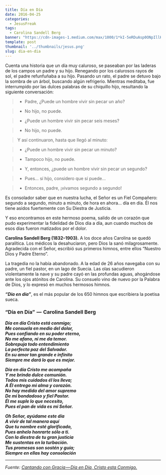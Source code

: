 ```yaml
---
title: Día en Día
date: 2016-04-25
categories:
  - JesusFreak
tags:
  - Carolina Sandell Berg
banner: "https://cdn-images-1.medium.com/max/1000/1*kI-5eRDuAsp0ONpIllKGuA.jpeg"
template: post
thumbnail: '../thumbnails/jesus.png'
slug: dia-en-dia
---
```


Cuenta una historia que un día muy caluroso, se paseaban por las laderas de los campos un padre y su hijo. Renegando por los calurosos rayos de sol, el padre refunfuñaba a su hijo. Pasando un rato, el padre se detuvo bajo la sombra de un árbol, buscando algún refrigerio. Mientras meditaba, fue interrumpido por las dulces palabras de su chiquillo hijo, resultando la siguiente conversación:

> - Padre, ¿Puede un hombre vivir sin pecar un año?

> - No hijo, no puede.

> - ¿Puede un hombre vivir sin pecar seis meses?

> - No hijo, no puede.

> Y así continuaron, hasta que llegó al minuto:

> - ¿Puede un hombre vivir sin pecar un minuto?

> - Tampoco hijo, no puede.

> - Y, entonces, ¿puede un hombre vivir sin pecar un segundo?

> - Pues… sí hijo, considero que sí puede…

> - Entonces, padre, ¡vivamos segundo a segundo!

Es consolador saber que en nuestra lucha, el Señor es un Fiel Compañero: segundo a segundo, minuto a minuto, de hora en ahora… día en día. Él nos tiene asidos fuertemente con Su Diestra de Justicia.

Y eso encontramos en este hermoso poema, salido de un corazón que pudo experimentar la fidelidad de Dios día a día, aun cuando muchos de esos días fueron matizados por el dolor.

**Carolina Sandell Berg (1832–1903).** A los doce años Carolina se quedó paralítica. Los médicos la desahuciaron, pero Dios la sanó milagrosamente. Agradecida con el Señor, escribió sus primeros himnos, entre ellos “Nuestro Dios y Padre Eterno”.

La tragedia no la había abandonado. A la edad de 26 años navegaba con su padre, un fiel pastor, en un lago de Suecia. Las olas sacudieron violentamente la nave y su padre cayó en las profundas aguas, ahogándose ante los ojos atónitos de Carolina. Su consuelo vino de nuevo por la Palabra de Dios, y lo expresó en muchos hermosos himnos.

**_“Día en día”_**, es el más popular de los 650 himnos que escribiera la poetisa sueca.

### “Día en Día”  —  Carolina Sandell Berg

**_Día en día Cristo está conmigo;  
Me consuela en medio del dolor,  
Pues confiando en su poder eterno,  
No me afano, ni me da temor.  
Sobrepuja todo entendimiento  
La perfecta paz del Salvador.  
En su amor tan grande e infinito  
Siempre me dará lo que es mejor._**

**_Día en día Cristo me acompaña  
Y me brinda dulce comunión.  
Todos mis cuidados él los lleva;  
A Él entrego mi alma y corazón.  
No hay medida del amor supremo  
De mi bondadoso y fiel Pastor.  
Él me suple lo que necesito,  
Pues el pan de vida es mi Señor._**

**_Oh Señor, ayúdame este día  
A vivir de tal manera aquí  
Que tu nombre esté glorificado,  
Pues anhelo honrarte sólo a ti.  
Con la diestra de tu gran justicia  
Me sustentas en la turbación.  
Tus promesas son sostén y guía;  
Siempre en ellas hay consolación_**

* * *

_Fuente:_ [_Cantando con Gracia — Día en Día, Cristo esta Conmigo._](http://certezadepertenencia.blogspot.pe/2010/12/cantando-con-gracia-dia-en-dia-cristo.html)
